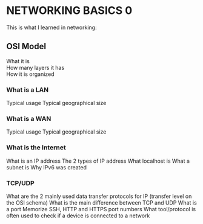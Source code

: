 # NETWORKING BASICS 0
This is what I learned in networking:
## OSI Model
What it is  
How many layers it has  
How it is organized
### What is a LAN
Typical usage
Typical geographical size
### What is a WAN
Typical usage
Typical geographical size
### What is the Internet
What is an IP address
The 2 types of IP address
What localhost is
What a subnet is
Why IPv6 was created
### TCP/UDP
What are the 2 mainly used data transfer protocols for IP (transfer level on the OSI schema)
What is the main difference between TCP and UDP
What is a port
Memorize SSH, HTTP and HTTPS port numbers
What tool/protocol is often used to check if a device is connected to a network
